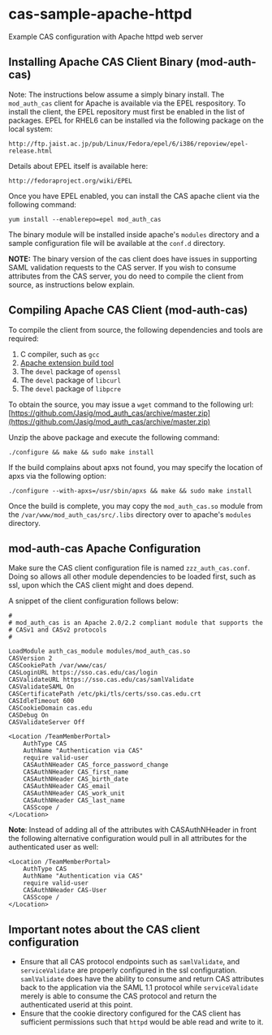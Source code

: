 cas-sample-apache-httpd
=======================

Example CAS configuration with Apache httpd web server


Installing Apache CAS Client Binary (mod-auth-cas)
-------------------------------------------------

Note: The instructions below assume a simply binary install. 
The `mod_auth_cas` client for Apache is available via the EPEL respository. To install the client, the EPEL repository must first be enabled in the list of packages. EPEL for RHEL6 can be installed via the following package on the local system:

```
http://ftp.jaist.ac.jp/pub/Linux/Fedora/epel/6/i386/repoview/epel-release.html
```

Details about EPEL itself is available here:
```
http://fedoraproject.org/wiki/EPEL
```

Once you have EPEL enabled, you can install the CAS apache client via the following command:
```
yum install --enablerepo=epel mod_auth_cas
```

The binary module will be installed inside apache's `modules` directory and a sample configuration file will be available at the `conf.d` directory. 

**NOTE:** The binary version of the cas client does have issues in supporting SAML validation requests to the CAS server. If you wish to consume attributes from the CAS server, you do need to compile the client from source, as instructions below explain. 

Compiling Apache CAS Client (mod-auth-cas)
------------------------------------------

To compile the client from source, the following dependencies and tools are required:

1. C compiler, such as `gcc`
2. [Apache extension build tool](http://httpd.apache.org/docs/2.2/programs/apxs.html)
3. The `devel` package of `openssl`
4. The `devel` package of `libcurl`
5. The `devel` package of `libpcre`

To obtain the source, you may issue a `wget` command to the following url: [https://github.com/Jasig/mod_auth_cas/archive/master.zip](https://github.com/Jasig/mod_auth_cas/archive/master.zip)

Unzip the above package and execute the following command:
```
./configure && make && sudo make install
```
If the build complains about apxs not found, you may specify the location of apxs via the following option:
```
./configure --with-apxs=/usr/sbin/apxs && make && sudo make install
```

Once the build is complete, you may copy the `mod_auth_cas.so` module from the `/var/www/mod_auth_cas/src/.libs` directory over to apache's `modules` directory.

mod-auth-cas Apache Configuration
---------------------------------

Make sure the CAS client configuration file is named `zzz_auth_cas.conf`. Doing so allows all other module dependencies to be loaded first, such as ssl, upon which the CAS client might and does depend. 

A snippet of the client configuration follows below:
```
#
# mod_auth_cas is an Apache 2.0/2.2 compliant module that supports the
# CASv1 and CASv2 protocols
#

LoadModule auth_cas_module modules/mod_auth_cas.so
CASVersion 2
CASCookiePath /var/www/cas/
CASLoginURL https://sso.cas.edu/cas/login
CASValidateURL https://sso.cas.edu/cas/samlValidate
CASValidateSAML On
CASCertificatePath /etc/pki/tls/certs/sso.cas.edu.crt
CASIdleTimeout 600
CASCookieDomain cas.edu
CASDebug On
CASValidateServer Off

<Location /TeamMemberPortal>
    AuthType CAS
    AuthName "Authentication via CAS"
    require valid-user
    CASAuthNHeader CAS_force_password_change
    CASAuthNHeader CAS_first_name
    CASAuthNHeader CAS_birth_date
    CASAuthNHeader CAS_email
    CASAuthNHeader CAS_work_unit
    CASAuthNHeader CAS_last_name
    CASScope /
</Location>
```

**Note**: Instead of adding all of the attributes with CASAuthNHeader in front the following alternative configuration would pull in all attributes for the authenticated user as well:

```
<Location /TeamMemberPortal>
    AuthType CAS
    AuthName "Authentication via CAS"
    require valid-user
    CASAuthNHeader CAS-User
    CASScope /
</Location>

```

Important notes about the CAS client configuration
--------------------------------------------------

* Ensure that all CAS protocol endpoints such as `samlValidate`, and `serviceValidate` are properly configured in the ssl configuration. `samlValidate` does have the ability to consume and return CAS attributes back to the application via the SAML 1.1 protocol while `serviceValidate` merely is able to consume the CAS protocol and return the authenticated userid at this point.
* Ensure that the cookie directory configured for the CAS client has sufficient permissions such that `httpd` would be able read and write to it. 


